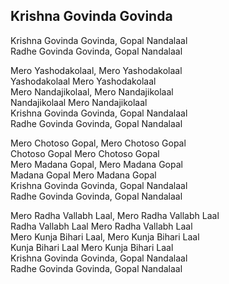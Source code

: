 ## Krishna Govinda Govinda


Krishna Govinda Govinda, Gopal Nandalaal  
Radhe Govinda Govinda, Gopal Nandalaal

Mero Yashodakolaal, Mero Yashodakolaal  
Yashodakolaal Mero Yashodakolaal  
Mero Nandajikolaal, Mero Nandajikolaal  
Nandajikolaal Mero Nandajikolaal  
Krishna Govinda Govinda, Gopal Nandalaal  
Radhe Govinda Govinda, Gopal Nandalaal

Mero Chotoso Gopal, Mero Chotoso Gopal  
Chotoso Gopal Mero Chotoso Gopal  
Mero Madana Gopal, Mero Madana Gopal  
Madana Gopal Mero Madana Gopal  
Krishna Govinda Govinda, Gopal Nandalaal  
Radhe Govinda Govinda, Gopal Nandalaal

Mero Radha Vallabh Laal, Mero Radha Vallabh Laal  
Radha Vallabh Laal Mero Radha Vallabh Laal  
Mero Kunja Bihari Laal, Mero Kunja Bihari Laal  
Kunja Bihari Laal Mero Kunja Bihari Laal  
Krishna Govinda Govinda, Gopal Nandalaal  
Radhe Govinda Govinda, Gopal Nandalaal

